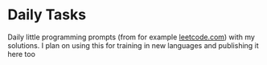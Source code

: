 # Daily Tasks

Daily little programming prompts (from for example [leetcode.com](https://www.leetcode.com)) with my solutions. I plan on using this for training in new languages and publishing it here too

